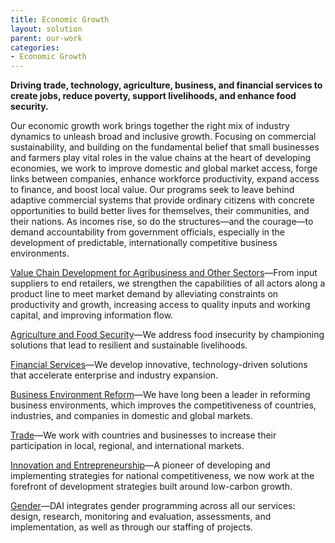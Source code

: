 ```yaml
---
title: Economic Growth
layout: solution
parent: our-work
categories:
- Economic Growth
---
```


**Driving trade, technology, agriculture, business, and financial services to create jobs, reduce poverty, support livelihoods, and enhance food security.**

Our economic growth work brings together the right mix of industry dynamics to unleash broad and inclusive growth. Focusing on commercial sustainability, and building on the fundamental belief that small businesses and farmers play vital roles in the value chains at the heart of developing economies, we work to improve domestic and global market access, forge links between companies, enhance workforce productivity, expand access to finance, and boost local value. Our programs seek to leave behind adaptive commercial systems that provide ordinary citizens with concrete opportunities to build better lives for themselves, their communities, and their nations. As incomes rise, so do the structures—and the courage—to demand accountability from government officials, especially in the development of predictable, internationally competitive business environments.

[Value Chain Development for Agribusiness and Other Sectors](/our-work/solutions/value-chain-development-agribusiness-and-other-sectors/)—From input suppliers to end retailers, we strengthen the capabilities of all actors along a product line to meet market demand by alleviating constraints on productivity and growth, increasing access to quality inputs and working capital, and improving information flow.

[Agriculture and Food Security](/our-work/solutions/agriculture-and-food-security/)—We address food insecurity by championing solutions that lead to resilient and sustainable livelihoods.

[Financial Services](/our-work/solutions/financial-services/)—We develop innovative, technology-driven solutions that accelerate enterprise and industry expansion.

[Business Environment Reform](/our-work/solutions/business-environment-reform/)—We have long been a leader in reforming business environments, which improves the competitiveness of countries, industries, and companies in domestic and global markets.

[Trade](/our-work/solutions/trade/)—We work with countries and businesses to increase their participation in local, regional, and international markets.

[Innovation and Entrepreneurship](/our-work/solutions/innovation-and-entrepreneurship/)—A pioneer of developing and implementing strategies for national competitiveness, we now work at the forefront of development strategies built around low-carbon growth.

[Gender](/our-work/solutions/gender/)—DAI integrates gender programming across all our services: design, research, monitoring and evaluation, assessments, and implementation, as well as through our staffing of projects.
